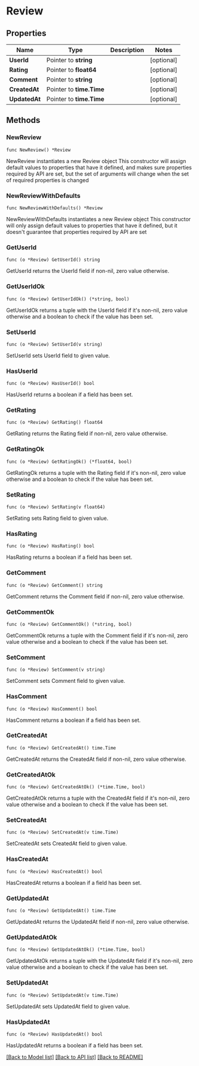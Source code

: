 # Review

## Properties

Name | Type | Description | Notes
------------ | ------------- | ------------- | -------------
**UserId** | Pointer to **string** |  | [optional] 
**Rating** | Pointer to **float64** |  | [optional] 
**Comment** | Pointer to **string** |  | [optional] 
**CreatedAt** | Pointer to **time.Time** |  | [optional] 
**UpdatedAt** | Pointer to **time.Time** |  | [optional] 

## Methods

### NewReview

`func NewReview() *Review`

NewReview instantiates a new Review object
This constructor will assign default values to properties that have it defined,
and makes sure properties required by API are set, but the set of arguments
will change when the set of required properties is changed

### NewReviewWithDefaults

`func NewReviewWithDefaults() *Review`

NewReviewWithDefaults instantiates a new Review object
This constructor will only assign default values to properties that have it defined,
but it doesn't guarantee that properties required by API are set

### GetUserId

`func (o *Review) GetUserId() string`

GetUserId returns the UserId field if non-nil, zero value otherwise.

### GetUserIdOk

`func (o *Review) GetUserIdOk() (*string, bool)`

GetUserIdOk returns a tuple with the UserId field if it's non-nil, zero value otherwise
and a boolean to check if the value has been set.

### SetUserId

`func (o *Review) SetUserId(v string)`

SetUserId sets UserId field to given value.

### HasUserId

`func (o *Review) HasUserId() bool`

HasUserId returns a boolean if a field has been set.

### GetRating

`func (o *Review) GetRating() float64`

GetRating returns the Rating field if non-nil, zero value otherwise.

### GetRatingOk

`func (o *Review) GetRatingOk() (*float64, bool)`

GetRatingOk returns a tuple with the Rating field if it's non-nil, zero value otherwise
and a boolean to check if the value has been set.

### SetRating

`func (o *Review) SetRating(v float64)`

SetRating sets Rating field to given value.

### HasRating

`func (o *Review) HasRating() bool`

HasRating returns a boolean if a field has been set.

### GetComment

`func (o *Review) GetComment() string`

GetComment returns the Comment field if non-nil, zero value otherwise.

### GetCommentOk

`func (o *Review) GetCommentOk() (*string, bool)`

GetCommentOk returns a tuple with the Comment field if it's non-nil, zero value otherwise
and a boolean to check if the value has been set.

### SetComment

`func (o *Review) SetComment(v string)`

SetComment sets Comment field to given value.

### HasComment

`func (o *Review) HasComment() bool`

HasComment returns a boolean if a field has been set.

### GetCreatedAt

`func (o *Review) GetCreatedAt() time.Time`

GetCreatedAt returns the CreatedAt field if non-nil, zero value otherwise.

### GetCreatedAtOk

`func (o *Review) GetCreatedAtOk() (*time.Time, bool)`

GetCreatedAtOk returns a tuple with the CreatedAt field if it's non-nil, zero value otherwise
and a boolean to check if the value has been set.

### SetCreatedAt

`func (o *Review) SetCreatedAt(v time.Time)`

SetCreatedAt sets CreatedAt field to given value.

### HasCreatedAt

`func (o *Review) HasCreatedAt() bool`

HasCreatedAt returns a boolean if a field has been set.

### GetUpdatedAt

`func (o *Review) GetUpdatedAt() time.Time`

GetUpdatedAt returns the UpdatedAt field if non-nil, zero value otherwise.

### GetUpdatedAtOk

`func (o *Review) GetUpdatedAtOk() (*time.Time, bool)`

GetUpdatedAtOk returns a tuple with the UpdatedAt field if it's non-nil, zero value otherwise
and a boolean to check if the value has been set.

### SetUpdatedAt

`func (o *Review) SetUpdatedAt(v time.Time)`

SetUpdatedAt sets UpdatedAt field to given value.

### HasUpdatedAt

`func (o *Review) HasUpdatedAt() bool`

HasUpdatedAt returns a boolean if a field has been set.


[[Back to Model list]](../README.md#documentation-for-models) [[Back to API list]](../README.md#documentation-for-api-endpoints) [[Back to README]](../README.md)


